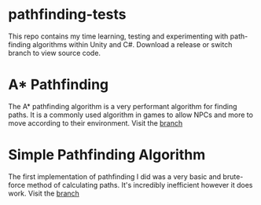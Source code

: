 # pathfinding-tests
This repo contains my time learning, testing and experimenting with path-finding algorithms within Unity and C#. Download a release or switch branch to view source code.  

# A* Pathfinding
The A* pathfinding algorithm is a very performant algorithm for finding paths. It is a commonly used algorithm in games to allow NPCs and more to move according to their environment. Visit the [branch](https://github.com/namesnotsteve/pathfinding-tests/tree/a-star)

# Simple Pathfinding Algorithm
The first implementation of pathfinding I did was a very basic and brute-force method of calculating paths. It's incredibly inefficient however it does work. Visit the [branch](https://github.com/namesnotsteve/pathfinding-tests/tree/simple)